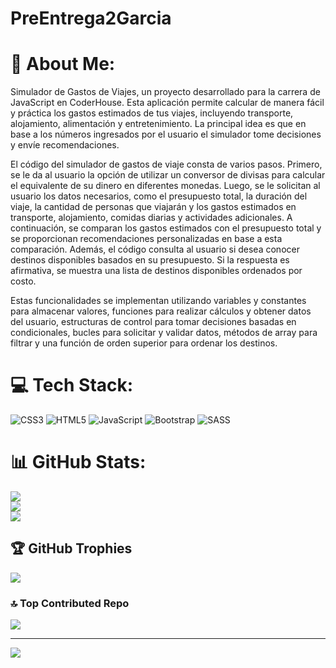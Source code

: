 # PreEntrega2Garcia
# 💫 About Me:
Simulador de Gastos de Viajes, un proyecto desarrollado para la carrera de JavaScript en CoderHouse. Esta aplicación permite calcular de manera fácil y práctica los gastos estimados de tus viajes, incluyendo transporte, alojamiento, alimentación y entretenimiento. La principal idea es que en base a los números ingresados por el usuario el simulador tome decisiones y envíe recomendaciones.

El código del simulador de gastos de viaje consta de varios pasos. Primero, se le da al usuario la opción de utilizar un conversor de divisas para calcular el equivalente de su dinero en diferentes monedas. Luego, se le solicitan al usuario los datos necesarios, como el presupuesto total, la duración del viaje, la cantidad de personas que viajarán y los gastos estimados en transporte, alojamiento, comidas diarias y actividades adicionales. A continuación, se comparan los gastos estimados con el presupuesto total y se proporcionan recomendaciones personalizadas en base a esta comparación. Además, el código consulta al usuario si desea conocer destinos disponibles basados en su presupuesto. Si la respuesta es afirmativa, se muestra una lista de destinos disponibles ordenados por costo.

Estas funcionalidades se implementan utilizando variables y constantes para almacenar valores, funciones para realizar cálculos y obtener datos del usuario, estructuras de control para tomar decisiones basadas en condicionales, bucles para solicitar y validar datos, métodos de array para filtrar y una función de orden superior para ordenar los destinos.

# 💻 Tech Stack:
![CSS3](https://img.shields.io/badge/css3-%231572B6.svg?style=for-the-badge&logo=css3&logoColor=white) ![HTML5](https://img.shields.io/badge/html5-%23E34F26.svg?style=for-the-badge&logo=html5&logoColor=white) ![JavaScript](https://img.shields.io/badge/javascript-%23323330.svg?style=for-the-badge&logo=javascript&logoColor=%23F7DF1E) ![Bootstrap](https://img.shields.io/badge/bootstrap-%23563D7C.svg?style=for-the-badge&logo=bootstrap&logoColor=white) ![SASS](https://img.shields.io/badge/SASS-hotpink.svg?style=for-the-badge&logo=SASS&logoColor=white)
# 📊 GitHub Stats:
![](https://github-readme-stats.vercel.app/api?username=DiegoG379&theme=dark&hide_border=false&include_all_commits=true&count_private=false)<br/>
![](https://github-readme-streak-stats.herokuapp.com/?user=DiegoG379&theme=dark&hide_border=false)<br/>
![](https://github-readme-stats.vercel.app/api/top-langs/?username=DiegoG379&theme=dark&hide_border=false&include_all_commits=true&count_private=false&layout=compact)

## 🏆 GitHub Trophies
![](https://github-profile-trophy.vercel.app/?username=DiegoG379&theme=radical&no-frame=false&no-bg=false&margin-w=4)

### 🔝 Top Contributed Repo
![](https://github-contributor-stats.vercel.app/api?username=DiegoG379&limit=5&theme=dark&combine_all_yearly_contributions=true)

---
[![](https://visitcount.itsvg.in/api?id=DiegoG379&icon=0&color=0)](https://visitcount.itsvg.in)

<!-- Proudly created with GPRM ( https://gprm.itsvg.in ) -->
